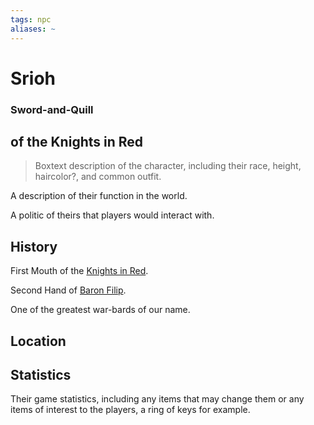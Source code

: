 ```yaml
---
tags: npc
aliases: ~
---
```


# Srioh

### Sword-and-Quill

## of the Knights in Red

 > 
 > Boxtext description of the character, including their race, height, haircolor?, and common outfit.

A description of their function in the world.

A politic of theirs that players would interact with.

## History

First Mouth of the [Knights in Red](Knights%20in%20Red.md).

Second Hand of [Baron Filip](..\..\..\..\..\..\..\..\Game%20Notes\NPCs\ala%20Alaturmen\High%20Power\Barons%20of%20Combine%20NPCs\Baron%20Filip.md).

One of the greatest war-bards of our name.

## Location

## Statistics

Their game statistics, including any items that may change them or any items of interest to the players, a ring of keys for example.

